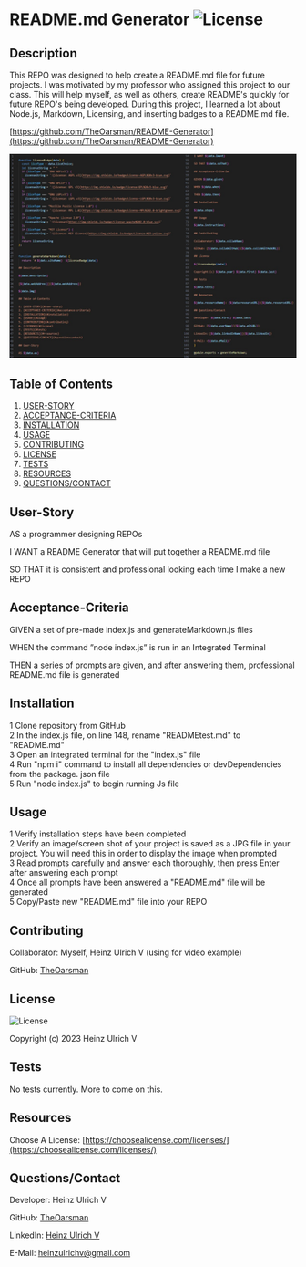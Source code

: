 # README.md Generator  ![License](https://img.shields.io/badge/License-Apache%202.0-blue.svg)

## Description

This REPO was designed to help create a README.md file for future projects. I was motivated by my professor who assigned this project to our class. This will help myself, as well as others, create README's quickly for future REPO's being developed. During this project, I learned a lot about Node.js, Markdown, Licensing, and inserting badges to a README.md file.

[https://github.com/TheOarsman/README-Generator](https://github.com/TheOarsman/README-Generator)

![image of generateMarkdown.js code](MRKDWN.jpg)

## Table of Contents

1. [USER-STORY](#user-story)
2. [ACCEPTANCE-CRITERIA](#acceptance-criteria)
3. [INSTALLATION](#installation)
4. [USAGE](#usage)
5. [CONTRIBUTING](#contributing)
6. [LICENSE](#license)
7. [TESTS](#tests)
8. [RESOURCES](#resources)
9. [QUESTIONS/CONTACT](#questionscontact)

## User-Story
   
AS a programmer designing REPOs

I WANT a README Generator that will put together a README.md file

SO THAT it is consistent and professional looking each time I make a new REPO

## Acceptance-Criteria

GIVEN a set of pre-made index.js and generateMarkdown.js files

WHEN the command ”node index.js” is run in an Integrated Terminal

THEN a series of prompts are given, and after answering them, professional README.md file is generated

## Installation
      
1 Clone repository from GitHub<br>2 In the index.js file, on line 148, rename "READMEtest.md" to "README.md"<br>3 Open an integrated terminal for the "index.js" file<br>4 Run "npm i" command to install all dependencies or devDependencies from the package. json file<br>5 Run "node index.js" to begin running Js file

## Usage

1 Verify installation steps have been completed<br>2 Verify an image/screen shot of your project is saved as a JPG file in your project. You will need this in order to display the image when prompted<br>3 Read prompts carefully and answer each thoroughly, then press Enter after answering each prompt<br>4 Once all prompts have been answered a "README.md" file will be generated<br>5 Copy/Paste new "README.md" file into your REPO
   
## Contributing

Collaborator: Myself, Heinz Ulrich V (using for video example)

GitHub: [TheOarsman](https://github.com/TheOarsman)

## License

![License](https://img.shields.io/badge/License-Apache%202.0-blue.svg)

Copyright (c) 2023 Heinz Ulrich V

## Tests

No tests currently. More to come on this.

## Resources

Choose A License: [https://choosealicense.com/licenses/](https://choosealicense.com/licenses/)

## Questions/Contact

Developer: Heinz Ulrich V

GitHub: [TheOarsman](https://github.com/TheOarsman)

LinkedIn: [Heinz Ulrich V](https://www.linkedin.com/in/heinz-ulrich-v-3a3486a0/)

E-Mail: <heinzulrichv@gmail.com>